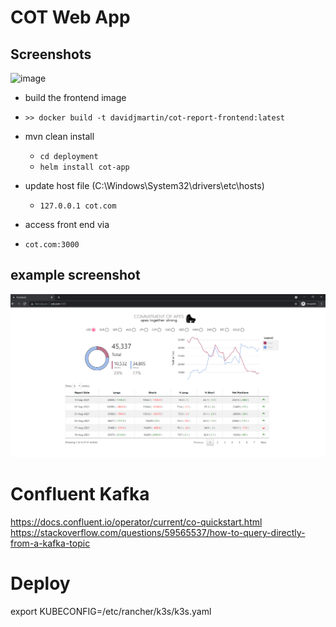 # COT Web App

 ## Screenshots
<img width="416" alt="image" src="https://user-images.githubusercontent.com/13181300/169669139-d2ffcc02-fd11-4789-8dda-f532b267a883.png">

- build the frontend image
- ```>> docker build -t davidjmartin/cot-report-frontend:latest```


- mvn clean install

  - ```cd deployment```
  - ```helm install cot-app```


- update host file (C:\Windows\System32\drivers\etc\hosts)
  - ```127.0.0.1 cot.com```


- access front end via
- ```cot.com:3000```


## example screenshot
![Screenshot](readme/Capture.PNG)

# Confluent Kafka
https://docs.confluent.io/operator/current/co-quickstart.html
https://stackoverflow.com/questions/59565537/how-to-query-directly-from-a-kafka-topic

# Deploy
export KUBECONFIG=/etc/rancher/k3s/k3s.yaml
